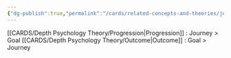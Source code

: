 ```yaml
---
{"dg-publish":true,"permalink":"/cards/related-concepts-and-theories/journey/","noteIcon":"","created":"2023-01-12T14:17:45.456+01:00","updated":"2023-04-10T16:54:16.807+02:00"}
---
```



[[CARDS/Depth Psychology Theory/Progression\|Progression]] : Journey > Goal
[[CARDS/Depth Psychology Theory/Outcome\|Outcome]] : Goal > Journey
